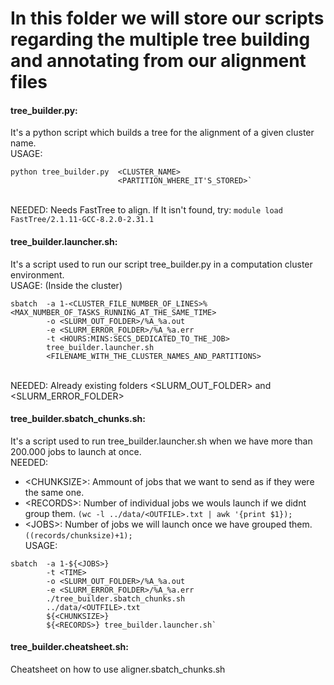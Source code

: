 # In this folder we will store our scripts regarding the multiple tree building and annotating from our alignment files

#### tree_builder.py:
It's a python script which builds a tree for the alignment of a given cluster name.
<br />USAGE: 
```
python tree_builder.py  <CLUSTER_NAME> 
                        <PARTITION_WHERE_IT'S_STORED>`
```
<br />NEEDED: Needs FastTree to align. If It isn't found, try: `module load FastTree/2.1.11-GCC-8.2.0-2.31.1`

#### tree_builder.launcher.sh:
It's a script used to run our script tree_builder.py in a computation cluster environment.
<br />USAGE: (Inside the cluster)
```
sbatch  -a 1-<CLUSTER_FILE_NUMBER_OF_LINES>%<MAX_NUMBER_OF_TASKS_RUNNING_AT_THE_SAME_TIME> 
        -o <SLURM_OUT_FOLDER>/%A_%a.out 
        -e <SLURM_ERROR_FOLDER>/%A_%a.err 
        -t <HOURS:MINS:SECS_DEDICATED_TO_THE_JOB> 
        tree_builder.launcher.sh 
        <FILENAME_WITH_THE_CLUSTER_NAMES_AND_PARTITIONS>
```
<br />NEEDED: Already existing folders &#60;SLURM_OUT_FOLDER> and &#60;SLURM_ERROR_FOLDER>

#### tree_builder.sbatch_chunks.sh:
It's a script used to run tree_builder.launcher.sh when we have more than 200.000 jobs to launch at once.
<br />NEEDED: 
- &#60;CHUNKSIZE>: Ammount of jobs that we want to send as if they were the same one.
- &#60;RECORDS>: Number of individual jobs we wouls launch if we didnt group them. `(wc -l ../data/<OUTFILE>.txt | awk '{print $1});`
- &#60;JOBS>: Number of jobs we will launch once we have grouped them. `((records/chunksize)+1);`
<br />USAGE: 
```
sbatch  -a 1-${<JOBS>} 
        -t <TIME> 
        -o <SLURM_OUT_FOLDER>/%A_%a.out 
        -e <SLURM_ERROR_FOLDER>/%A_%a.err 
        ./tree_builder.sbatch_chunks.sh 
        ../data/<OUTFILE>.txt 
        ${<CHUNKSIZE>} 
        ${<RECORDS>} tree_builder.launcher.sh` 
```

#### tree_builder.cheatsheet.sh:
Cheatsheet on how to use aligner.sbatch_chunks.sh
